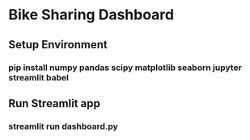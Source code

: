 # Bike Sharing Dashboard

## Setup Environment
### pip install numpy pandas scipy matplotlib seaborn jupyter streamlit babel

## Run Streamlit app
### streamlit run dashboard.py